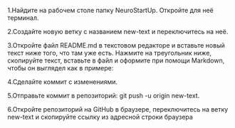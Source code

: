 1.Найдите на рабочем столе папку NeuroStartUp. Откройте для неё терминал.

2.Создайте новую ветку с названием new-text и переключитесь на неё.

3.Откройте файл README.md в текстовом редакторе и вставьте новый текст ниже того, что там уже есть. Нажмите на треугольник ниже, скопируйте текст, вставьте в файл и оформите при помощи Markdown, чтобы он выглядел как в примере:

4.Сделайте коммит с изменениями.

5.Отправьте коммит в репозиторий: git push -u origin new-text.

6.Откройте репозиторий на GitHub в браузере, переключитесь на ветку new-text и скопируйте ссылку из адресной строки браузера
